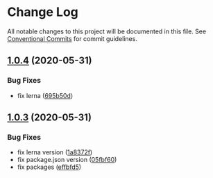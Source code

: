 # Change Log

All notable changes to this project will be documented in this file.
See [Conventional Commits](https://conventionalcommits.org) for commit guidelines.

## [1.0.4](https://github.com/SanderV1992/eslint-config/compare/v1.0.3...v1.0.4) (2020-05-31)


### Bug Fixes

* fix lerna ([695b50d](https://github.com/SanderV1992/eslint-config/commit/695b50d7f13efb8b0af19c6b9cfd782df4197ac5))





## [1.0.3](https://github.com/SanderV1992/eslint-config/compare/v1.0.2...v1.0.3) (2020-05-31)


### Bug Fixes

* fix lerna version ([1a8372f](https://github.com/SanderV1992/eslint-config/commit/1a8372facb9b12650fbdeca0004d239cbeb9fd4c))
* fix package.json version ([05fbf60](https://github.com/SanderV1992/eslint-config/commit/05fbf6075ae1a8d63de1ed2f9e408b40a567ce29))
* fix packages ([effbfd5](https://github.com/SanderV1992/eslint-config/commit/effbfd569675285277790c887788ee65cab76e4f))
